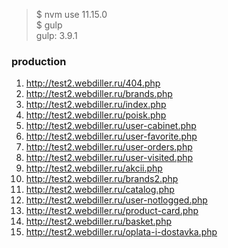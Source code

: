 > $ nvm use 11.15.0     
> $ gulp    
> gulp: 3.9.1   

### production      
1. http://test2.webdiller.ru/404.php
2. http://test2.webdiller.ru/brands.php
3. http://test2.webdiller.ru/index.php
4. http://test2.webdiller.ru/poisk.php
5. http://test2.webdiller.ru/user-cabinet.php
6. http://test2.webdiller.ru/user-favorite.php
7. http://test2.webdiller.ru/user-orders.php
8. http://test2.webdiller.ru/user-visited.php
9. http://test2.webdiller.ru/akcii.php
10. http://test2.webdiller.ru/brands2.php
11. http://test2.webdiller.ru/catalog.php
12. http://test2.webdiller.ru/user-notlogged.php
13. http://test2.webdiller.ru/product-card.php
14. http://test2.webdiller.ru/basket.php
15. http://test2.webdiller.ru/oplata-i-dostavka.php